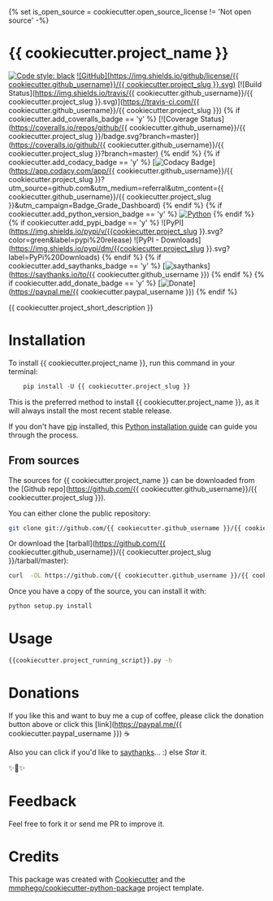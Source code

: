 {% set is_open_source = cookiecutter.open_source_license != 'Not open source' -%}
# {{ cookiecutter.project_name }}

[![Code style: black](https://img.shields.io/badge/code%20style-black-000000.svg)](https://github.com/psf/black)
[![GitHub](https://img.shields.io/github/license/{{ cookiecutter.github_username}}/{{ cookiecutter.project_slug }}.svg)](LICENSE)
[![Build Status](https://img.shields.io/travis/{{ cookiecutter.github_username}}/{{ cookiecutter.project_slug }}.svg)](https://travis-ci.com/{{ cookiecutter.github_username}}/{{ cookiecutter.project_slug }})
{% if cookiecutter.add_coveralls_badge == 'y' %}
[![Coverage Status](https://coveralls.io/repos/github/{{ cookiecutter.github_username}}/{{ cookiecutter.project_slug }}/badge.svg?branch=master)](https://coveralls.io/github/{{ cookiecutter.github_username}}/{{ cookiecutter.project_slug }}?branch=master)
{% endif %}
{% if cookiecutter.add_codacy_badge == 'y' %}
[![Codacy Badge](https://api.codacy.com/project/badge/Grade/43713e0b78f547e8912ff05c9350cffb)](https://app.codacy.com/app/{{ cookiecutter.github_username}}/{{ cookiecutter.project_slug }}?utm_source=github.com&utm_medium=referral&utm_content={{ cookiecutter.github_username}}/{{ cookiecutter.project_slug }}&utm_campaign=Badge_Grade_Dashboard)
{% endif %}
{% if cookiecutter.add_python_version_badge == 'y' %}
[![Python](https://img.shields.io/badge/Python-3.6%2B-red.svg)](https://www.python.org/downloads/)
{% endif %}
{% if cookiecutter.add_pypi_badge == 'y' %}
![PyPI](https://img.shields.io/pypi/v/{{cookiecutter.project_slug }}.svg?color=green&label=pypi%20release)
![PyPI - Downloads](https://img.shields.io/pypi/dm/{{cookiecutter.project_slug }}.svg?label=PyPi%20Downloads)
{% endif %}
{% if cookiecutter.add_saythanks_badge == 'y' %}
[![saythanks](https://img.shields.io/badge/say-thanks-ff69b4.svg)](https://saythanks.io/to/{{ cookiecutter.github_username }})
{% endif %}
{% if cookiecutter.add_donate_badge == 'y' %}
[![Donate](https://img.shields.io/badge/Donate-%24-green.svg)](https://paypal.me/{{ cookiecutter.paypal_username }})
{% endif %}

{{ cookiecutter.project_short_description }}

# Installation

To install {{ cookiecutter.project_name }}, run this command in your terminal:

```python
    pip install -U {{ cookiecutter.project_slug }}
```

This is the preferred method to install {{ cookiecutter.project_name }},
as it will always install the most recent stable release.

If you don't have [pip](https://pip.pypa.io) installed,
this [Python installation guide](http://docs.python-guide.org/en/latest/starting/installation/) can guide you through the process.

## From sources

The sources for {{ cookiecutter.project_name }} can be downloaded from the [Github repo](https://github.com/{{ cookiecutter.github_username}}/{{ cookiecutter.project_slug }}).

You can either clone the public repository:

```bash
git clone git://github.com/{{ cookiecutter.github_username }}/{{ cookiecutter.project_slug }}
```

Or download the [tarball](https://github.com/{{ cookiecutter.github_username}}/{{ cookiecutter.project_slug }}/tarball/master):

```bash
curl  -OL https://github.com/{{ cookiecutter.github_username }}/{{ cookiecutter.project_slug }}/tarball/master
```

Once you have a copy of the source, you can install it with:

```bash
python setup.py install
```

# Usage

```bash
{{cookiecutter.project_running_script}}.py -h
```

# Donations

If you like this and want to buy me a cup of coffee, please click the donation button above or click this [link](https://paypal.me/{{ cookiecutter.paypal_username }}) ☕

Also you can click if you'd like to [saythanks](https://saythanks.io/to/{{cookiecutter.github_username}})... :) else *Star* it.

✨🍰✨

# Feedback

Feel free to fork it or send me PR to improve it.

# Credits

This package was created with [Cookiecutter](https://github.com/audreyr/cookiecutter) and the [mmphego/cookiecutter-python-package](https://github.com/mmphego/cookiecutter-python-package) project template.
